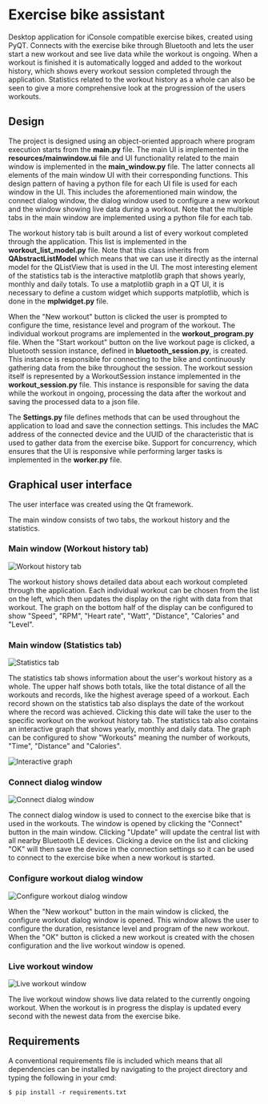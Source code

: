 # Exercise bike assistant
Desktop application for iConsole compatible exercise bikes, created using PyQT. Connects with the exercise bike through Bluetooth and lets the user start a new workout and see live data while the workout is ongoing. When a workout is finished it is automatically logged and added to the workout history, which shows every workout session completed through the application. Statistics related to the workout history as a whole can also be seen to give a more comprehensive look at the progression of the users workouts.

## Design
The project is designed using an object-oriented approach where program execution starts from the **main.py** file. The main UI is implemented in the **resources/mainwindow.ui** file and UI functionality related to the main window is implemented in the **main_window.py** file. The latter connects all elements of the main window UI with their corresponding functions. This design pattern of having a python file for each UI file is used for each window in the UI. This includes the aforementioned main window, the connect dialog window, the dialog window used to configure a new workout and the window showing live data during a workout. Note that the multiple tabs in the main window are implemented using a python file for each tab.

The workout history tab is built around a list of every workout completed through the application. This list is implemented in the **workout_list_model.py** file. Note that this class inherits from **QAbstractListModel** which means that we can use it directly as the internal model for the QListView that is used in the UI. The most interesting element of the statistics tab is the interactive matplotlib graph that shows yearly, monthly and daily totals. To use a matplotlib graph in a QT UI, it is necessary to define a custom widget which supports matplotlib, which is done in the **mplwidget.py** file. 

When the "New workout" button is clicked the user is prompted to configure the time, resistance level and program of the workout. The individual workout programs are implemented in the **workout_program.py** file. When the "Start workout" button on the live workout page is clicked, a bluetooth session instance, defined in **bluetooth_session.py**, is created. This instance is responsible for connecting to the bike and continuously gathering data from the bike throughout the session. The workout session itself is represented by a WorkoutSession instance implemented in the **workout_session.py** file. This instance is responsible for saving the data while the workout in ongoing, processing the data after the workout and saving the processed data to a json file.

The **Settings.py** file defines methods that can be used throughout the application to load and save the connection settings. This includes the MAC address of the connected device and the UUID of the characteristic that is used to gather data from the exercise bike. Support for concurrency, which ensures that the UI is responsive while performing larger tasks is implemented in the **worker.py** file.

## Graphical user interface
The user interface was created using the Qt framework.

The main window consists of two tabs, the workout history and the statistics.
### Main window (Workout history tab)
![Workout history tab](demo/workout_history.PNG)

The workout history shows detailed data about each workout completed through the application. Each individual workout can be chosen from the list on the left, which then updates the display on the right with data from that workout. The graph on the bottom half of the display can be configured to show "Speed", "RPM", "Heart rate", "Watt", "Distance", "Calories" and "Level".

### Main window (Statistics tab)
![Statistics tab](demo/statistics.PNG)

The statistics tab shows information about the user's workout history as a whole. The upper half shows both totals, like the total distance of all the workouts and records, like the highest average speed of a workout. Each record shown on the statistics tab also displays the date of the workout where the record was achieved. Clicking this date will take the user to the specific workout on the workout history tab. The statistics tab also contains an interactive graph that shows yearly, monthly and daily data. The graph can be configured to show "Workouts" meaning the number of workouts, "Time", "Distance" and "Calories".

![Interactive graph](demo/interactive_graph.gif)

### Connect dialog window
![Connect dialog window](demo/connect.PNG)

The connect dialog window is used to connect to the exercise bike that is used in the workouts. The window is opened by clicking the "Connect" button in the main window. Clicking "Update" will update the central list with all nearby Bluetooth LE devices. Clicking a device on the list and clicking "OK" will then save the device in the connection settings so it can be used to connect to the exercise bike when a new workout is started.

### Configure workout dialog window
![Configure workout dialog window](demo/configure.PNG)

When the "New workout" button in the main window is clicked, the configure workout dialog window is opened. This window allows the user to configure the duration, resistance level and program of the new workout. When the "OK" button is clicked a new workout is created with the chosen configuration and the live workout window is opened.

### Live workout window
![Live workout window](demo/live.PNG)

The live workout window shows live data related to the currently ongoing workout. When the workout is in progress the display is updated every second with the newest data from the exercise bike.

## Requirements
A conventional requirements file is included which means that all dependencies can be installed by navigating to the project directory and typing the following in your cmd:
```
$ pip install -r requirements.txt
```
